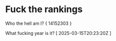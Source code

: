 # Fuck the rankings

Who the hell am I?
{ 14152303 }

What fucking year is it?
[ 2025-03-15T20:23:20Z ]
